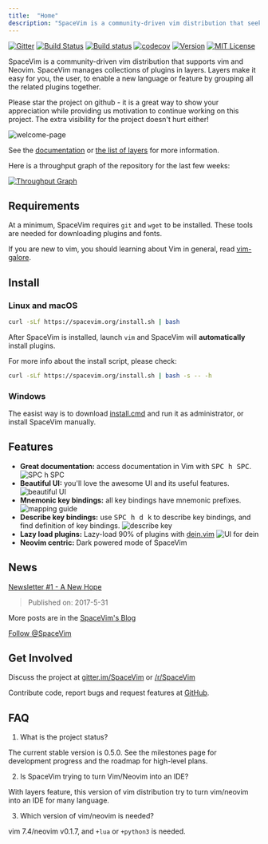 ```yaml
---
title:  "Home"
description: "SpaceVim is a community-driven vim distribution that seeks to provide layer feature."
---
```


[![Gitter](https://badges.gitter.im/SpaceVim/SpaceVim.svg)](https://gitter.im/SpaceVim/SpaceVim)
[![Build Status](https://travis-ci.org/SpaceVim/SpaceVim.svg?branch=dev)](https://travis-ci.org/SpaceVim/SpaceVim)
[![Build status](https://ci.appveyor.com/api/projects/status/eh3t5oph70abp665/branch/dev?svg=true)](https://ci.appveyor.com/project/wsdjeg/spacevim/branch/dev)
[![codecov](https://codecov.io/gh/SpaceVim/SpaceVim/branch/dev/graph/badge.svg)](https://codecov.io/gh/SpaceVim/SpaceVim/branch/dev)
[![Version](https://img.shields.io/badge/version-0.6.0--dev-FF00CC.svg)](https://github.com/SpaceVim/SpaceVim/releases/tag/0.5.0)
[![MIT License](https://img.shields.io/badge/license-MIT-blue.svg)](https://github.com/SpaceVim/SpaceVim/blob/dev/LICENSE)

SpaceVim is a community-driven vim distribution that supports vim and Neovim.  SpaceVim manages collections of plugins in layers.  Layers make it easy for you, the user, to enable a new language or feature by grouping all the related plugins together.

Please star the project on github - it is a great way to show your appreciation while providing us motivation to continue working on this project.  The extra visibility for the project doesn't hurt either!

![welcome-page](https://user-images.githubusercontent.com/13142418/33793078-3446cb6e-dc76-11e7-9998-376a355557a4.png)

See the [documentation](https://spacevim.org/documentation) or [the list of layers](http://spacevim.org/layers/) for more information.

Here is a throughput graph of the repository for the last few weeks:

[![Throughput Graph](https://graphs.waffle.io/SpaceVim/SpaceVim/throughput.svg)](https://waffle.io/SpaceVim/SpaceVim/metrics/throughput)

## Requirements

At a minimum, SpaceVim requires `git` and `wget` to be installed. These tools are needed for downloading plugins and fonts.

If you are new to vim, you should learning about Vim in general, read [vim-galore](https://github.com/mhinz/vim-galore).

## Install

### Linux and macOS

```bash
curl -sLf https://spacevim.org/install.sh | bash
```

After SpaceVim is installed, launch `vim` and SpaceVim will **automatically** install plugins.

For more info about the install script, please check:

```bash
curl -sLf https://spacevim.org/install.sh | bash -s -- -h
```

### Windows

The easist way is to download [install.cmd](https://spacevim.org/install.cmd) and run it as administrator, or install SpaceVim manually.

## Features

- **Great documentation:** access documentation in Vim with <kbd>SPC h SPC</kbd>.
  ![SPC h SPC](https://user-images.githubusercontent.com/13142418/31620230-48b53eea-b2c9-11e7-90d0-b717878875d4.gif)
- **Beautiful UI:** you'll love the awesome UI and its useful features.
  ![beautiful UI](https://user-images.githubusercontent.com/13142418/33804722-bc241f50-dd70-11e7-8dd8-b45827c0019c.png)
- **Mnemonic key bindings:** all key bindings have mnemonic prefixes.
  ![mapping guide](https://user-images.githubusercontent.com/13142418/31550099-c8173ff8-b062-11e7-967e-6378a9c3b467.gif)
- **Describe key bindings:** use <kbd>SPC h d k</kbd> to describe key bindings, and find definition of key bindings.
  ![describe key](https://user-images.githubusercontent.com/13142418/33804739-52dbc498-dd71-11e7-97e5-ed0fa6ec1719.gif)
- **Lazy load plugins:** Lazy-load 90% of plugins with [dein.vim](https://github.com/Shougo/dein.vim)
  ![UI for dein](https://user-images.githubusercontent.com/13142418/31309093-36c01150-abb3-11e7-836c-3ad406bdd71a.gif)
- **Neovim centric:** Dark powered mode of SpaceVim

## News

[Newsletter #1 - A New Hope](https://spacevim.org/SpaceVim-Newsletter-A-New-Hope/)

>    Published on: 2017-5-31 

More posts are in the [SpaceVim's Blog](https://spacevim.org/blog/)

[Follow @SpaceVim](https://twitter.com/SpaceVim) 

## Get Involved

Discuss the project at [gitter.im/SpaceVim](https://gitter.im/SpaceVim/SpaceVim) or [/r/SpaceVim](https://www.reddit.com/r/SpaceVim/)

Contribute code, report bugs and request features at [GitHub](https://github.com/SpaceVim/SpaceVim). 

## FAQ

1. What is the project status?

The current stable version is 0.5.0. See the milestones page for development progress and the roadmap for high-level plans.

2. Is SpaceVim trying to turn Vim/Neovim into an IDE?

With layers feature, this version of vim distribution try to turn vim/neovim into an IDE for many language.

3. Which version of vim/neovim is needed?

vim 7.4/neovim v0.1.7, and `+lua` or `+python3` is needed.
